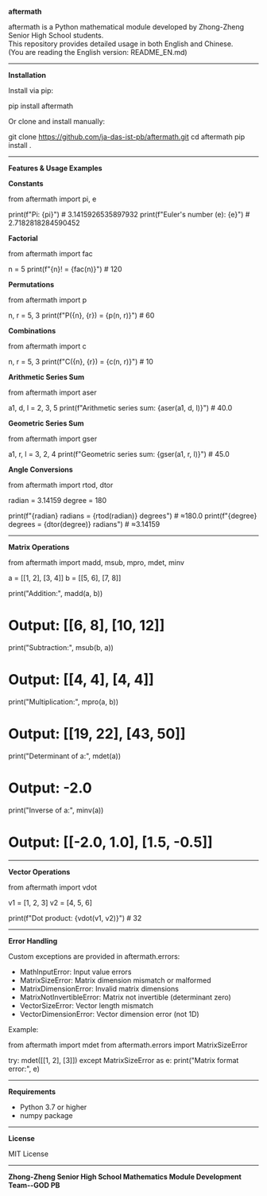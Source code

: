 **aftermath**

aftermath is a Python mathematical module developed by Zhong-Zheng Senior High School students.  
This repository provides detailed usage in both English and Chinese.  
(You are reading the English version: README_EN.md)

---

**Installation**

Install via pip:

pip install aftermath

Or clone and install manually:

git clone https://github.com/ja-das-ist-pb/aftermath.git
cd aftermath
pip install .

---

**Features & Usage Examples**

**Constants**

from aftermath import pi, e

print(f"Pi: {pi}")  # 3.1415926535897932
print(f"Euler's number (e): {e}")  # 2.7182818284590452

**Factorial**

from aftermath import fac

n = 5
print(f"{n}! = {fac(n)}")  # 120

**Permutations**

from aftermath import p

n, r = 5, 3
print(f"P({n}, {r}) = {p(n, r)}")  # 60

**Combinations**

from aftermath import c

n, r = 5, 3
print(f"C({n}, {r}) = {c(n, r)}")  # 10

**Arithmetic Series Sum**

from aftermath import aser

a1, d, l = 2, 3, 5
print(f"Arithmetic series sum: {aser(a1, d, l)}")  # 40.0

**Geometric Series Sum**

from aftermath import gser

a1, r, l = 3, 2, 4
print(f"Geometric series sum: {gser(a1, r, l)}")  # 45.0

**Angle Conversions**

from aftermath import rtod, dtor

radian = 3.14159
degree = 180

print(f"{radian} radians = {rtod(radian)} degrees")  # ≈180.0
print(f"{degree} degrees = {dtor(degree)} radians")  # ≈3.14159

---

**Matrix Operations**

from aftermath import madd, msub, mpro, mdet, minv

a = [[1, 2],
     [3, 4]]
b = [[5, 6],
     [7, 8]]

print("Addition:", madd(a, b))  
# Output: [[6, 8], [10, 12]]

print("Subtraction:", msub(b, a))  
# Output: [[4, 4], [4, 4]]

print("Multiplication:", mpro(a, b))  
# Output: [[19, 22], [43, 50]]

print("Determinant of a:", mdet(a))  
# Output: -2.0

print("Inverse of a:", minv(a))  
# Output: [[-2.0, 1.0], [1.5, -0.5]]

---

**Vector Operations**

from aftermath import vdot

v1 = [1, 2, 3]
v2 = [4, 5, 6]

print(f"Dot product: {vdot(v1, v2)}")  # 32

---

**Error Handling**

Custom exceptions are provided in aftermath.errors:

- MathInputError: Input value errors
- MatrixSizeError: Matrix dimension mismatch or malformed
- MatrixDimensionError: Invalid matrix dimensions
- MatrixNotInvertibleError: Matrix not invertible (determinant zero)
- VectorSizeError: Vector length mismatch
- VectorDimensionError: Vector dimension error (not 1D)

Example:

from aftermath import mdet
from aftermath.errors import MatrixSizeError

try:
    mdet([[1, 2], [3]])
except MatrixSizeError as e:
    print("Matrix format error:", e)

---

**Requirements**

- Python 3.7 or higher  
- numpy package

---

**License**

MIT License

---

**Zhong-Zheng Senior High School Mathematics Module Development Team--GOD PB**